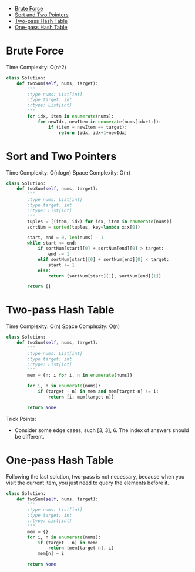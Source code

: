 - [Brute Force](#brute-force)
- [Sort and Two Pointers](#sort-and-two-pointers)
- [Two-pass Hash Table](#two-pass-hash-table)
- [One-pass Hash Table](#one-pass-hash-table)


# Brute Force

Time Complexity: O(n^2)

```python
class Solution:
    def twoSum(self, nums, target):
        """
        :type nums: List[int]
        :type target: int
        :rtype: List[int]
        """
        for idx, item in enumerate(nums):
            for newIdx, newItem in enumerate(nums[idx+1:]):
                if (item + newItem == target):
                    return [idx, idx+1+newIdx]
```

# Sort and Two Pointers

Time Complexity: O(nlogn)
Space Complexity: O(n)

```python
class Solution:
    def twoSum(self, nums, target):
        """
        :type nums: List[int]
        :type target: int
        :rtype: List[int]
        """
        tuples = [(item, idx) for idx, item in enumerate(nums)]
        sortNum = sorted(tuples, key=lambda x:x[0])

        start, end = 0, len(nums) - 1
        while start <= end:
            if sortNum[start][0] + sortNum[end][0] > target:
                end -= 1
            elif sortNum[start][0] + sortNum[end][0] < target:
                start += 1
            else:
                return [sortNum[start][1], sortNum[end][1]]

        return []
```

# Two-pass Hash Table

Time Complexity: O(n)
Space Complexity: O(n)

```python
class Solution:
    def twoSum(self, nums, target):
        """
        :type nums: List[int]
        :type target: int
        :rtype: List[int]
        """
        mem = {n: i for i, n in enumerate(nums)}

        for i, n in enumerate(nums):
            if (target - n) in mem and mem[target-n] != i:
                return [i, mem[target-n]]

        return None
```

Trick Points:

- Consider some edge cases, such [3, 3], 6. The index of answers should be different.

# One-pass Hash Table

Following the last solution, two-pass is not necessary, because when you visit the current item, you just need to query the elements before it.

```python
class Solution:
    def twoSum(self, nums, target):
        """
        :type nums: List[int]
        :type target: int
        :rtype: List[int]
        """
        mem = {}
        for i, n in enumerate(nums):
            if (target - n) in mem:
                return [mem[target-n], i]
            mem[n] = i

        return None
```

